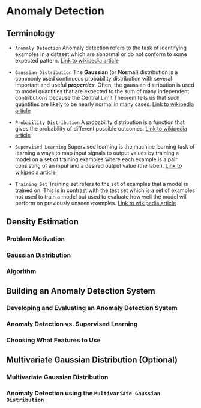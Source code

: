 # Anomaly Detection
## Terminology
-   `Anomaly Detection`
    Anomaly detection refers to the task of identifying examples in a dataset which are abnormal or do not conform to some expected pattern.
    [Link to wikipedia article](https://en.wikipedia.org/wiki/Anomaly_detection)

-   `Gaussian Distribution`
    The **Gaussian** (or **Normal**) distribution is a commonly used continuous probability distribution with several important and useful ***properties***.
    Often, the gaussian distribution is used to model quantities that are expected to the sum of many independent contributions because the Central Limit Theorem tells us that such quantities are likely to be nearly normal in many cases.
    [Link to wikipedia article](https://en.wikipedia.org/wiki/Normal_distribution)

-   `Probability Distribution`
    A probability distribution is a function that gives the probability of different possible outcomes.
    [Link to wikipedia article](https://en.wikipedia.org/wiki/Probability_distribution)

-   `Supervised Learning`
    Supervised learning is the machine learning task of learning a ways to map input signals to output values by training a model on a set of training examples where each example is a pair consisting of an input and a desired output value (the label).
    [Link to wikipedia article](https://en.wikipedia.org/wiki/Supervised_learning)

-   `Training Set`
    Training set refers to the set of examples that a model is trained on.
    This is in contrast with the test set which is a set of examples not used to train a model but used to evaluate how well the model will perform on previously unseen examples.
    [Link to wikipedia article](https://en.wikipedia.org/wiki/Test_set)


## Density Estimation
### Problem Motivation
### Gaussian Distribution
### Algorithm

## Building an Anomaly Detection System
### Developing and Evaluating an Anomaly Detection System
### Anomaly Detection vs. Supervised Learning
### Choosing What Features to Use

## Multivariate Gaussian Distribution (Optional)
### Multivariate Gaussian Distribution
### Anomaly Detection using the `Multivariate Gaussian Distribution`
